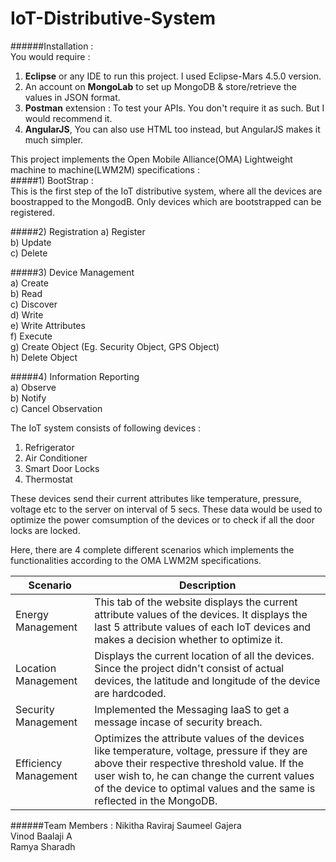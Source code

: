 # IoT-Distributive-System

######Installation :  
You would require :  

1. **Eclipse** or any IDE to run this project. I used Eclipse-Mars 4.5.0 version.  
2. An account on **MongoLab** to set up MongoDB & store/retrieve the values in JSON format.  
3. **Postman** extension : To test your APIs. You don't require it as such. But I would recommend it.
4. **AngularJS**, You can also use HTML too instead, but AngularJS makes it much simpler.    
  
  
This project implements the Open Mobile Alliance(OMA) Lightweight machine to machine(LWM2M) specifications :  
#####1) BootStrap :  
This is the first step of the IoT distributive system, where all the devices are boostrapped to the MongodB. Only devices which are bootstrapped can be registered.

#####2) Registration 
    a) Register  
    b) Update   
    c) Delete  
    
#####3) Device Management  
    a) Create  
    b) Read  
    c) Discover  
    d) Write  
    e) Write Attributes  
    f) Execute   
    g) Create Object (Eg. Security Object, GPS Object)  
    h) Delete Object  
    
#####4) Information Reporting  
    a) Observe   
    b) Notify   
    c) Cancel Observation  
      
      
The IoT system consists of following devices :
  1. Refrigerator  
  2. Air Conditioner  
  3. Smart Door Locks  
  4. Thermostat  
  
These devices send their current attributes like temperature, pressure, voltage etc to the server on interval of 5 secs. 
These data would be used to optimize the power comsumption of the devices or to check if all the door locks are locked.  

Here, there are 4 complete different scenarios which implements the functionalities according to the OMA LWM2M specifications.  

Scenario | Description
 -------------------|-----------------
Energy Management | This tab of the website displays the current attribute values of the devices. It displays the last 5 attribute values of each IoT devices and makes a decision whether to optimize it.
Location Management   | Displays the current location of all the devices. Since the project didn't consist of actual devices, the latitude and longitude of the device are hardcoded.
Security Management   | Implemented the Messaging IaaS to get a message incase of security breach.   
Efficiency Management | Optimizes the attribute values of the devices like temperature, voltage, pressure if they are above their respective threshold value. If the user wish to, he can change the current values of the device to optimal values and the same is reflected in the MongoDB.

######Team Members : 
Nikitha Raviraj
Saumeel Gajera  
Vinod Baalaji A  
Ramya Sharadh


